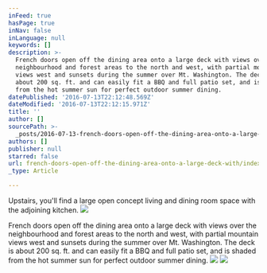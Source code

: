 ```yaml
---
inFeed: true
hasPage: true
inNav: false
inLanguage: null
keywords: []
description: >-
  French doors open off the dining area onto a large deck with views over the
  neighbourhood and forest areas to the north and west, with partial mountain
  views west and sunsets during the summer over Mt. Washington. The deck is
  about 200 sq. ft. and can easily fit a BBQ and full patio set, and is shaded
  from the hot summer sun for perfect outdoor summer dining. 
datePublished: '2016-07-13T22:12:48.569Z'
dateModified: '2016-07-13T22:12:15.971Z'
title: ''
author: []
sourcePath: >-
  _posts/2016-07-13-french-doors-open-off-the-dining-area-onto-a-large-deck-with.md
authors: []
publisher: null
starred: false
url: french-doors-open-off-the-dining-area-onto-a-large-deck-with/index.html
_type: Article

---
```

Upstairs, you'll find a large open concept living and dining room space with the adjoining kitchen. ![](https://the-grid-user-content.s3-us-west-2.amazonaws.com/4367ebbe-3072-4d76-9602-ab5163abb24f.jpg)

French doors open off the dining area onto a large deck with views over the neighbourhood and forest areas to the north and west, with partial mountain views west and sunsets during the summer over Mt. Washington. The deck is about 200 sq. ft. and can easily fit a BBQ and full patio set, and is shaded from the hot summer sun for perfect outdoor summer dining. ![](https://the-grid-user-content.s3-us-west-2.amazonaws.com/d3886fd0-0575-4699-853f-ed9a28cf6bbd.jpg)
![](https://the-grid-user-content.s3-us-west-2.amazonaws.com/6df65332-6aae-4114-b578-86b873a38bb8.jpg)